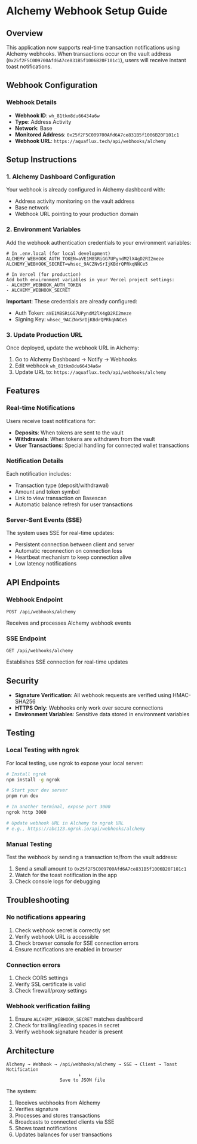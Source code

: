 # Alchemy Webhook Setup Guide

## Overview

This application now supports real-time transaction notifications using Alchemy webhooks. When transactions occur on the vault address (`0x25f2F5C009700Afd6A7ce831B5f1006B20F101c1`), users will receive instant toast notifications.

## Webhook Configuration

### Webhook Details
- **Webhook ID**: `wh_81tkm8du66434a6w`
- **Type**: Address Activity
- **Network**: Base
- **Monitored Address**: `0x25f2F5C009700Afd6A7ce831B5f1006B20F101c1`
- **Webhook URL**: `https://aquaflux.tech/api/webhooks/alchemy`

## Setup Instructions

### 1. Alchemy Dashboard Configuration

Your webhook is already configured in Alchemy dashboard with:
- Address activity monitoring on the vault address
- Base network
- Webhook URL pointing to your production domain

### 2. Environment Variables

Add the webhook authentication credentials to your environment variables:

```env
# In .env.local (for local development)
ALCHEMY_WEBHOOK_AUTH_TOKEN=aVE1M8SRiGG7UPyndM2lX4gD2RI2meze
ALCHEMY_WEBHOOK_SECRET=whsec_9ACZNvSrIjKBdrQPRkqNNCe5

# In Vercel (for production)
Add both environment variables in your Vercel project settings:
- ALCHEMY_WEBHOOK_AUTH_TOKEN
- ALCHEMY_WEBHOOK_SECRET
```

**Important**: These credentials are already configured:
- Auth Token: `aVE1M8SRiGG7UPyndM2lX4gD2RI2meze`
- Signing Key: `whsec_9ACZNvSrIjKBdrQPRkqNNCe5`

### 3. Update Production URL

Once deployed, update the webhook URL in Alchemy:
1. Go to Alchemy Dashboard → Notify → Webhooks
2. Edit webhook `wh_81tkm8du66434a6w`
3. Update URL to: `https://aquaflux.tech/api/webhooks/alchemy`

## Features

### Real-time Notifications

Users receive toast notifications for:
- **Deposits**: When tokens are sent to the vault
- **Withdrawals**: When tokens are withdrawn from the vault
- **User Transactions**: Special handling for connected wallet transactions

### Notification Details

Each notification includes:
- Transaction type (deposit/withdrawal)
- Amount and token symbol
- Link to view transaction on Basescan
- Automatic balance refresh for user transactions

### Server-Sent Events (SSE)

The system uses SSE for real-time updates:
- Persistent connection between client and server
- Automatic reconnection on connection loss
- Heartbeat mechanism to keep connection alive
- Low latency notifications

## API Endpoints

### Webhook Endpoint
```
POST /api/webhooks/alchemy
```
Receives and processes Alchemy webhook events

### SSE Endpoint
```
GET /api/webhooks/alchemy
```
Establishes SSE connection for real-time updates

## Security

- **Signature Verification**: All webhook requests are verified using HMAC-SHA256
- **HTTPS Only**: Webhooks only work over secure connections
- **Environment Variables**: Sensitive data stored in environment variables

## Testing

### Local Testing with ngrok

For local testing, use ngrok to expose your local server:

```bash
# Install ngrok
npm install -g ngrok

# Start your dev server
pnpm run dev

# In another terminal, expose port 3000
ngrok http 3000

# Update webhook URL in Alchemy to ngrok URL
# e.g., https://abc123.ngrok.io/api/webhooks/alchemy
```

### Manual Testing

Test the webhook by sending a transaction to/from the vault address:
1. Send a small amount to `0x25f2F5C009700Afd6A7ce831B5f1006B20F101c1`
2. Watch for the toast notification in the app
3. Check console logs for debugging

## Troubleshooting

### No notifications appearing
1. Check webhook secret is correctly set
2. Verify webhook URL is accessible
3. Check browser console for SSE connection errors
4. Ensure notifications are enabled in browser

### Connection errors
1. Check CORS settings
2. Verify SSL certificate is valid
3. Check firewall/proxy settings

### Webhook verification failing
1. Ensure `ALCHEMY_WEBHOOK_SECRET` matches dashboard
2. Check for trailing/leading spaces in secret
3. Verify webhook signature header is present

## Architecture

```
Alchemy → Webhook → /api/webhooks/alchemy → SSE → Client → Toast Notification
                           ↓
                    Save to JSON file
```

The system:
1. Receives webhooks from Alchemy
2. Verifies signature
3. Processes and stores transactions
4. Broadcasts to connected clients via SSE
5. Shows toast notifications
6. Updates balances for user transactions